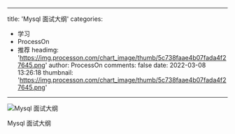 
---
title: 'Mysql 面试大纲'
categories: 
 - 学习
 - ProcessOn
 - 推荐
headimg: 'https://img.processon.com/chart_image/thumb/5c738faae4b07fada4f27645.png'
author: ProcessOn
comments: false
date: 2022-03-08 13:26:18
thumbnail: 'https://img.processon.com/chart_image/thumb/5c738faae4b07fada4f27645.png'
---

<div>   
<img class="thumb" alt="Mysql 面试大纲" src="https://img.processon.com/chart_image/thumb/5c738faae4b07fada4f27645.png" referrerpolicy="no-referrer">
<p>Mysql 面试大纲</p>  
</div>
            